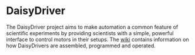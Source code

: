 # DaisyDriver
The DaisyDriver project aims to make automation a common feature of scientific experiments by providing scientists with a simple, powerful interface to control motors in their setups. The [wiki](https://github.com/fr293/DaisyDriver/wiki/Getting-Started) contains information on how DaisyDrivers are assembled, programmed and operated.
